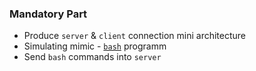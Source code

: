 ### Mandatory Part
- Produce `server` & `client` connection mini architecture
- Simulating mimic - [`bash`](https://www.gnu.org/savannah-checkouts/gnu/bash/manual/bash.html) programm
- Send `bash` commands into `server` 


